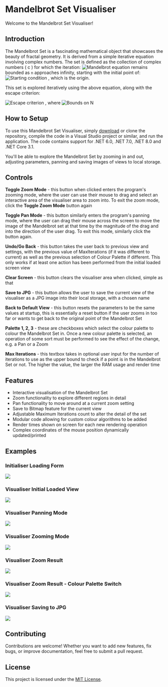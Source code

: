 # Mandelbrot Set Visualiser

Welcome to the Mandelbrot Set Visualiser! 

## Introduction

The Mandelbrot Set is a fascinating mathematical object that showcases the beauty of fractal geometry. It is derived from a simple iterative equation involving complex numbers. The set is defined as the collection of complex numbers \( c \) for which the iteration:
![Mandelbrot equation](https://latex.codecogs.com/png.image?\dpi{110}&space;\bg_white&space;z_{n&plus;1}&space;=&space;z_{n}^2&space;&plus;&space;c)
remains bounded as `n` approaches infinity, starting with the initial point of: ![Starting condition](https://latex.codecogs.com/png.image?\dpi{110}&space;\bg_white&space;z_{0}&space;=&space;0&space;&space;+0i) , which is the origin.

This set is explored iteratively using the above equation, along with the escape criterion:

![Escape criterion](https://latex.codecogs.com/png.image?\dpi{110}&space;\bg_white&space;|z_n|&space;\leq&space;2) , where ![Bounds on N](https://latex.codecogs.com/png.image?\dpi{100}&space;\bg_white&space;0&space;<&space;n\leq&space;MaxIterations)
## How to Setup

To use this Mandelbrot Set Visualiser, simply [download](link_to_download) or clone the repository, compile the code in a Visual Studio project or similar, and run the application. The code contains support for .NET 6.0, .NET 7.0, .NET 8.0 and .NET Core 3.1.

You'll be able to explore the Mandelbrot Set by zooming in and out, adjusting parameters, panning and saving images of views to local storage.

## Controls

**Toggle Zoom Mode** - this button when clicked enters the program's zooming mode, where the user can use their mouse to drag and select an interactive area of the visualiser area to zoom into. To exit the zoom mode, click the **Toggle Zoom Mode** button again

**Toggle Pan Mode** - this button similarly enters the program's panning mode, where the user can drag their mouse across the screen to move the image of the Mandelbrot set at that time by the magnitude of the drag and into the direction of the user drag. To exit this mode, similarly click the button again.

**Undo/Go Back** - this button takes the user back to previous view and settings, with the previous value of MaxIterations (if it was different to current) as well as the previous selection of Colour Palette if different. This only works if at least one action has been performed from the initial loaded screen view

**Clear Screen** - this button clears the visualiser area when clicked, simple as that

**Save to JPG** - this button allows the user to save the current view of the visualiser as a JPG image into their local storage, with a chosen name

**Back to Default View** - this button resets the parameters to be the same values at startup, this is essentially a reset button if the user zooms in too far or wants to get back to the original point of the Mandelbrot Set

**Palette 1, 2, 3** - these are checkboxes which select the colour palette to colour the Mandelbrot Set in. Once a new colour palette is selected, an operation of some sort must be performed to see the effect of the change, e.g. a Pan or a Zoom

**Max Iterations** - this textbox takes in optional user input for the number of iterations to use as the upper bound to check if a point is in the Mandelbrot Set or not. The higher the value, the larger the RAM usage and render time


## Features

- Interactive visualisation of the Mandelbrot Set
- Zoom functionality to explore different regions in detail
- Pan functionality to move around at a current zoom setting
- Save to Bitmap feature for the current view
- Adjustable Maximum Iterations count to alter the detail of the set
- Modular code allowing for custom colour algorithms to be added
- Render times shown on screen for each new rendering operation
- Complex coordinates of the mouse position dynamically updated/printed
## Examples

### Initialiser Loading Form
<img src="/UI/Initialiser.png"></img>

### Visualiser Initial Loaded View
<img src="/UI/Visualiser_UI.png"></img>

### Visualiser Panning Mode
<img src="/UI/Visualiser_UI_Panning.png"></img>

### Visualiser Zooming Mode
<img src="/UI/Visualiser_UI_Zooming.png"></img>

### Visualiser Zoom Result
<img src="/UI/Visualiser_UI_Zoomed.png"></img>

### Visualiser Zoom Result - Colour Palette Switch
<img src="/UI/Visualiser_UI_Zooming_ColourPalette.png"></img>

### Visualiser Saving to JPG
<img src="/UI/Visualiser_UI_Saving.png"></img>

## Contributing

Contributions are welcome! Whether you want to add new features, fix bugs, or improve documentation, feel free to submit a pull request.

## License

This project is licensed under the [MIT License](LICENSE).
